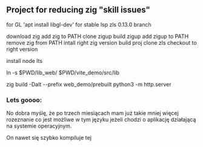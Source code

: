 ## Project for reducing zig "skill issues"

for GL 'apt install libgl-dev'
for stable lsp zls 0.13.0 branch

download zig
add zig to PATH
clone zigup
build zigup
add zigup to PATH
remove zig from PATH
intall right zig version
build proj
clone zls
checkout to right version

install node lts

ln -s $PWD/lib_web/ $PWD/vite_demo/src/lib

zig build -Dalt --prefix web_demo/prebuilt
python3 -m http.server

### Lets goooo:
No dobra myślę, że po trzech miesiącach mam już takie mniej więcej rozeznanie
co jest możliwe w tym języku jeżeli chodzi o aplikację działającą na systemie
operacyjnym.

On nawet się szybko kompiluje tej
